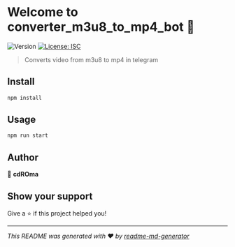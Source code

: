 # Welcome to converter_m3u8_to_mp4_bot 👋
![Version](https://img.shields.io/badge/version-1.0.0-blue.svg?cacheSeconds=2592000)
[![License: ISC](https://img.shields.io/badge/License-ISC-yellow.svg)](#)

> Converts video from m3u8 to mp4 in telegram

## Install

```sh
npm install
```

## Usage

```sh
npm run start
```

## Author

👤 **cdROma**


## Show your support

Give a ⭐️ if this project helped you!


***
_This README was generated with ❤️ by [readme-md-generator](https://github.com/kefranabg/readme-md-generator)_